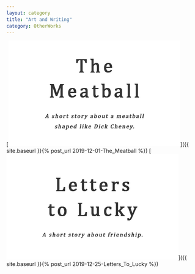 ```yaml
---
layout: category
title: "Art and Writing"
category: OtherWorks
---
```


[![The Meatball](/assets/artwork/OtherWorks/Writings/TheMeatball_CoverImage.png)]({{ site.baseurl }}{% post_url 2019-12-01-The_Meatball %})
[![Letters to Lucky](/assets/artwork/OtherWorks/Writings/LettersToLucky_CoverImage.png)]({{ site.baseurl }}{% post_url 2019-12-25-Letters_To_Lucky %})
